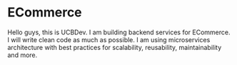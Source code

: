 # ECommerce
Hello guys, this is UCBDev. I am building backend services for ECommerce. I will write clean code as much as possible. I am using microservices architecture with best practices for scalability, reusability, maintainability and more.
